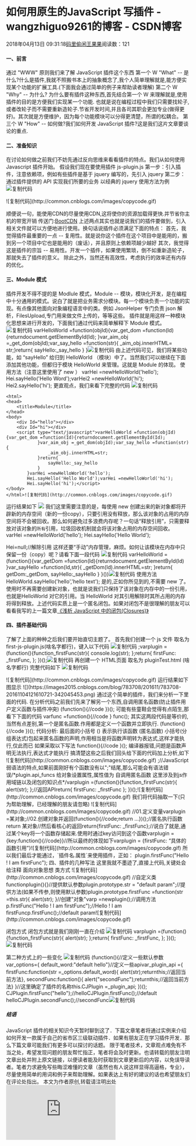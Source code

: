 
# 如何用原生的JavaScript 写插件 - wangzhiguo9261的博客 - CSDN博客


2018年04月13日 09:31:18[码里偷闲王果果](https://me.csdn.net/wangzhiguo9261)阅读数：121


#### 一、前言
通过 "WWW" 原则我们来了解 JavaScript 插件这个东西
第一个 W "What" -- 是什么?什么是插件,我就不照搬书本上的抽象概念了,我个人简单理解就是,能方便实现某个功能的扩展工具.(下面我会通过简单的例子来帮助读者理解)
第二个 W "Why" -- 为什么? 为什么要有插件这种东西,首先结合第一个 W 来理解就是,使用插件的目的是方便我们实现某一个功能. 也就是说在编程过程中我们只需要找轮子,或者改轮子而不需要重新造轮子.节省开发时间,并且各司其职会更加专业(做得更好)。其次就是方便维护，因为每个功能模块可以分得更清楚，所谓的松耦合。
第三个 W "How" -- 如何做?我们如何开发 JavaScript 插件?这是我们这片文章要谈论的重点.
#### 二、准备知识
在讨论如何做之前我们不妨先通过反向思维来看看插件的特点。我们从如何使用 Javascript 插件开始。
假设我们现在要使用插件 js-plugin.js
第一步：引入插件，注意依赖项，例如有些插件是基于 jquery 编写的，先引入 jquery
第二步：通过插件提供的 API 实现我们所要的业务
以经典的 jquery 使用方法为例
![复制代码](http://common.cnblogs.com/images/copycode.gif)
<script src="//cdn.bootcss.com/jquery/3.1.0/jquery.min.js"></script>
<script>$(function(){
        $("\#Id").html('hello world!');
    })</script>![复制代码](http://common.cnblogs.com/images/copycode.gif)
顺便说一句，能使用CDN的尽量使用CDN,这将使你的资源加载得更快.并节省你主机的带宽开销 传送门:[BootCDN](http://www.bootcdn.cn/)
上述两点其实也就是说我们的插件要做到，引入相关文件就可以方便地进行使用。换句话说插件必须满足下面的特点：
首先，我觉得插件最重要的一点 -- 复用性。就是说你这个插件在这个项目中是能用的，搬到另一个项目中它也是能用的（废话），并且原则上依赖项越少越好
其次，我觉得这是插件的宗旨 -- 易用性。开发一个插件，如果使用繁琐，倒不如重新造轮子，那就失去了插件的意义。
除此之外，当然还有高效性，考虑执行的效率还有内存的优化。
#### 三、Module 模式
插件开发不得不提的是 Modlule 模式，Module -- 模块，模块化开发，是在编程中十分通用的模式。说白了就是把业务需求分模块。每一个模块负责一个功能的实现。有点像其他面向对象编程语言中的类。例如 JsonHelper 专门负责 json 解析，FilesUpload,专门用来做文件上传的，等等这些。
插件就是用这样一种模块化思想来进行开发的，下面我们通过代码来简单解释下 Module 模式。
![复制代码](http://common.cnblogs.com/images/copycode.gif)
varHelloWorld =function(objId){var_get_dom =function(Id){returndocument.getElementById(Id);
    }var_aim_obj =_get_dom(objId);var_say_hello =function(str){
        _aim_obj.innerHTML= str;}return{
        sayHello:_say_hello
    }
}![复制代码](http://common.cnblogs.com/images/copycode.gif)
由上述代码可见，我们将某些功能，如 “sayHello” 给归到 HelloWorld （模块）中了。当然我们可以继续在下面添加其他功能，但都归于模块 HelloWorld 来管理。这就是 Module 的体现。
使用方法（注意这里使用了 new ）
varHei =newHelloWorld('hello');
Hei.sayHello('Hello Word');varHei2 =newHelloWorld('hi');
Hei2.sayHello('hi');
更直观点，我们来看下完整的代码
![复制代码](http://common.cnblogs.com/images/copycode.gif)
<!DOCTYPE html>
    <html>
    <head>
        <title>Module</title>
    </head>
    <body>
        <div Id="hello"></div>
        <div Id="hi"></div>
        <script type="text/javascript">varHelloWorld =function(objId){var_get_dom =function(Id){returndocument.getElementById(Id);
                }var_aim_obj =_get_dom(objId);var_say_hello =function(str){
                    _aim_obj.innerHTML=str;
                }return{
                    sayHello:_say_hello
                }
            }varHei =newHelloWorld('hello');
            Hei.sayHello('Hello World');varHei =newHelloWorld('hi');
            Hei.sayHello('hi');</script>
    </body>
    </html>![复制代码](http://common.cnblogs.com/images/copycode.gif)
运行结果如下
![](https://images2015.cnblogs.com/blog/783708/201611/783708-20161104121622768-1123960535.png)
我们这里需要注意的是，每使用 new 创建出来的新对象都将开辟新的内存空间（新的一份copy），只要引用没有释放，那么该对象的占用的内存空间将不会被回收。那么如何避免过多浪费内存呢？一句话“释放引用”，只需要释放对该对象的`所有`引用，垃圾回收机制就会将该对象占用的内存空间回收。
varHei =newHelloWorld('hello');
Hei.sayHello('Hello World');
    
Hei=null;//解除引用
这样还要“手动”内存管理，麻烦。如何让该模块在内存中只保留一份（copy）呢？请看下面一段代码
![复制代码](http://common.cnblogs.com/images/copycode.gif)
varHelloWorld = (function(){var_getDom =function(Id){returndocument.getElementById(Id)                    
    }var_sayHello =function(Id,str){
        _getDom(Id).innerHTML=str;
    }return{
        getDom:_getDom,
        sayHello:_sayHello
    }
}())![复制代码](http://common.cnblogs.com/images/copycode.gif)
使用方法
HelloWorld.sayHello('hello','hello text');
是的,正如你所见到的,不需要 new 了。使用时不再需要创建新对象，也就是说我们只保持了该对象在内存中的一份引用，也就是HelloWorld 对它的引用。当 HelloWorld 对其引用解除时其所占用的内存将得到释放。上述代码实质上是一个匿名闭包。如果对闭包不是很理解的朋友可以看看我写的上一篇文章[《浅析 JavaScript 中的闭包(Closures)》](http://www.cnblogs.com/cboyce/p/6003269.html#3542151)
#### 四、插件基础代码
了解了上面的种种之后我们要开始直切主题了。
首先我们创建一个 js 文件 取名为 first-js-plugin.js(啥名字都行)，键入以下代码
![复制代码](http://common.cnblogs.com/images/copycode.gif)
;varplugin =(function(){function_firstFunc(str){
        console.log(str);
    };return{
        firstFunc: _firstFunc,
    };
})();![复制代码](http://common.cnblogs.com/images/copycode.gif)
再创建一个 HTML页面 取名为 pluginTest.html (啥名字都行)
完整代码如下
![复制代码](http://common.cnblogs.com/images/copycode.gif)
<!DOCTYPE html>
<html>    
<head>
    <title></title>
    <script type="text/javascript" src="./first-js-plugin.js"></script>
    <script type="text/javascript">plugin.firstFunc("Hello ! I am firstFunc");</script>
</head>
<body>
</body>
</html>![复制代码](http://common.cnblogs.com/images/copycode.gif)
运行结果如下图显示
![](https://images2015.cnblogs.com/blog/783708/201611/783708-20161104121610721-342045453.png)
通过这个简单的插件，我们来分析一下里面的代码.
在分析代码之前我们先来了解另一个东西,自调用匿名函数(防止插件用户定义函数与插件冲突)
(function(){//code })();
可能有些童鞋会觉得有点陌生,那看下下面的代码
varfunc =function(){//code } func();
其实这两段代码是等价的,当然有点差别,第一个是匿名函数.作用都是定义一个函数并立即执行.
(function(){//code })();
代码分析:
最后面的小括号 () 表示执行该函数
(匿名函数) 小括号(分组表达式)包起来匿名函数的声明,作用相当是将函数声明转为表达式,这样才能执行,仅此而已
如果采取以下写法
function(){//code }();
编译器报错,问题是函数声明无法执行,表达式才能执行
搞清楚这些之后我们回头给下面的代码加上分析,如下
![复制代码](http://common.cnblogs.com/images/copycode.gif)
;//JavaScript 弱语法的特点,如果前面刚好有个函数没有以";"结尾,那么可能会有语法错误/*plugin.api_funcs 给对象设置属性,属性值为 自调用匿名函数
     这里涉及到js作用域链以及闭包的知识点*/varplugin =(function(){function_firstFunc(str){
            alert(str);
        };//返回APIreturn{
            firstFunc: _firstFunc
        };
    })();![复制代码](http://common.cnblogs.com/images/copycode.gif)
我们将代码抽取一下(只为帮助理解，已经理解的朋友请忽略)
![复制代码](http://common.cnblogs.com/images/copycode.gif)
//01.定义变量varplugin =某对象;//02.创建对象并返回(function(){//code;return ...})();//匿名执行函数 return 某对象//然后看核心的返回return{firstFunc: _firstFunc};//说白了就是,通过某个key将一个函数存储起来.使用时通过key访问到这个函数varplugin = {key:function(){//code}}//所以最终的体现如下varplugin = {firstFunc: “具体的函数引用”}![复制代码](http://common.cnblogs.com/images/copycode.gif)
所以我们最后才能通过，`插件名.属性`来使用插件，正如：
plugin.firstFunc("Hello ! I am firstFunc");
四、插件的几种写法
这里我就不墨迹了,直接上代码,关键处会给注释
面向对象思想 类方式
![复制代码](http://common.cnblogs.com/images/copycode.gif)
//自定义类functionplugin(){}//提供默认参数plugin.prototype.str = "default param";//提供方法(如果不传参,则使用默认参数)plugin.prototype.firstFunc =function(str =this.str){
    alert(str);
}//创建"对象"varp =newplugin();//调用方法p.firstFunc("Hello ! I am firstFunc");//Hello ! I am firstFuncp.firstFunc();//default param![复制代码](http://common.cnblogs.com/images/copycode.gif)

闭包方式
闭包方式就是我们刚刚一直在介绍
![复制代码](http://common.cnblogs.com/images/copycode.gif)
varplugin =(function(){function_firstFunc(str){
        alert(str);
    };return{
        firstFunc: _firstFunc,
    };
})();![复制代码](http://common.cnblogs.com/images/copycode.gif)

第二种方式上的一些变化
![复制代码](http://common.cnblogs.com/images/copycode.gif)
(function(){//定义一些默认参数var_options={
        default_word:"default hello"}//定义一些apivar_plugin_api ={
        firstFunc:function(str =_options.default_word){
            alert(str);returnthis;//返回当前方法},
        secondFunc:function(){
            alert("secondFunc");returnthis;//返回当前方法}
    }//这里确定了插件的名称this.CJPlugin =_plugin_api;
})();
CJPlugin.firstFunc("hello");//helloCJPlugin.firstFunc();//default helloCJPlugin.secondFunc();//secondFunc![复制代码](http://common.cnblogs.com/images/copycode.gif)

##### 结语
JavaScript 插件的相关知识今天暂时聊到这了．下篇文章笔者将通过实例来介绍如何开发一款属于自己的省市区三级联动插件．如果有朋友正在学习插件开发．那么下篇文章可能我们有更多可以探讨的话题。
限于笔者技术，文章观点难免有不当之处，希望发现问题的朋友帮忙指正，笔者将会及时更新。也请转载的朋友注明文章出处并附上原文链接，以便读者能及时获取到文章更新后的内容，以免误导读者。笔者力求避免写些晦涩难懂的文章（虽然也有人说这样显得高逼格，专业），尽量使用简单的用词和例子来帮助理解。如果表达上有好的建议的话也希望朋友们在评论处指出。
本文为作者原创,转载请注明出处![Cboyce](http://www.cnblogs.com/cboyce/p/6029782.html)

